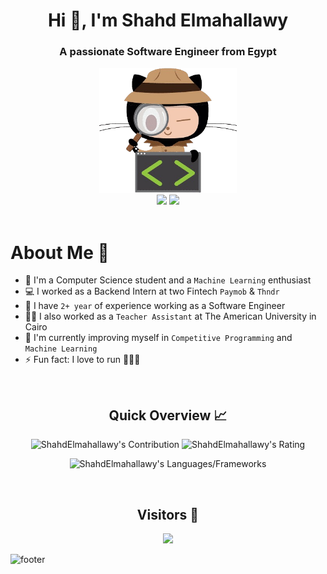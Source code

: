 <h1 align="center">Hi 👋, I'm Shahd Elmahallawy</h1>
<h3 align="center">A passionate Software Engineer from Egypt</h3>
<div align="center">
    <img src="Github1.png" height="200" />
</div>

<div align="center">
    <a href="https://www.linkedin.com/in//shahd-elmahallawy-10a9b0215/"><img src="https://img.shields.io/badge/LinkedIn-0077B5?style=for-the-badge&logo=linkedin&logoColor=white" /></a>
    <a href="mailto:shahd.kh@aucegypt.edu"><img src="https://img.shields.io/badge/Gmail-D14836?style=for-the-badge&logo=gmail&logoColor=white" /></a>
</div>

<br>

<!--
This is a ✨ _special_ ✨ repository because its `README.md` (this file) appears on your GitHub profile.

Here are some ideas to get you started:

- 🔭 I’m currently working on 
- 🌱 I’m currently learning ...
- 👯 I’m looking to collaborate on ...
- 🤔 I’m looking for help with ...
- 💬 Ask me about ...
- 📫 How to reach me: ...
- 😄 Pronouns: ...
- ⚡ Fun fact: ...
- 😎 Further more, I taught over 50 people the MERN tech stack!
-->
<h1>About Me 📌</h1>

- 👋 I'm a Computer Science student and a `Machine Learning` enthusiast
- 💻 I worked as a Backend Intern at two Fintech `Paymob` & `Thndr`
- 🔭 I have `2+ year` of experience working as a Software Engineer
- 💁‍♂️ I also worked as a `Teacher Assistant` at The American University in Cairo
- 🌱 I'm currently improving myself in `Competitive Programming` and `Machine Learning`
- ⚡ Fun fact: I love to run 🏃🏽‍♀️

<br />

<h2 align="center">Quick Overview 📈</h2>
  <p align = "center">
</p>

<p align = "center">
  <img src = "https://github-readme-stats.vercel.app/api?username=ShahdElmahallawy&count_private=true&theme=dracula&hide_border=true" alt = "ShahdElmahallawy's Contribution" width = 400 >
  <img src = "https://github-readme-streak-stats.herokuapp.com?user=ShahdElmahallawy&count_private=true&theme=dracula&hide_border=true" alt = "ShahdElmahallawy's Rating" width = 400 >
</p>

<p align = "center">
 <img src = "https://github-readme-stats.vercel.app/api/top-langs?username=ShahdElmahallawy&show_icons=true&count_private=true&locale=en&layout=compact&langs_count=10&hide_border=true&bg_color=282A36&title_color=DD6387&text_color=fff&icon_color=fff" alt = "ShahdElmahallawy's Languages/Frameworks" width = 400 />
</p>

<br />
<h2 align="center">Visitors 👀</h2>
<div align="center" >
  <img src="https://profile-counter.glitch.me/ShahdElmahallawy/count.svg"></img>
</div>


![footer](https://capsule-render.vercel.app/api?type=waving&color=gradient&height=140&section=footer)
